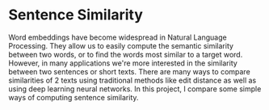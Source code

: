 # Sentence Similarity
Word embeddings have become widespread in Natural Language Processing. They allow us to easily compute the semantic similarity between two words, or to find the words most similar to a target word. However, in many applications we're more interested in the similarity between two sentences or short texts. There are many ways to compare similarities of 2 texts using traditional methods like edit distance as well as using deep learning neural networks. In this project, I compare some simple ways of computing sentence similarity.
